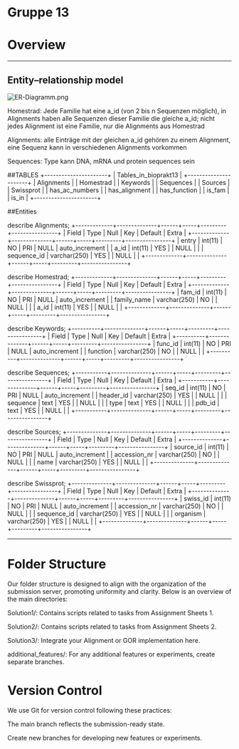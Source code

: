 # Gruppe 13

# Overview
-------


## Entity–relationship model
![ER-Diagramm.png](https://gitlab2.cip.ifi.lmu.de/bio/propra_ws23/stotko/gruppe-13/-/raw/main/Resources/ER-Diagramm.png?ref_type=heads)

Homestrad: Jede Familie hat eine a_id (von 2 bis n Sequenzen möglich), in Alignments haben alle Sequenzen dieser Familie die gleiche a_id; nicht jedes Alignment ist eine Familie, nur die Alignments aus Homestrad

Alignments: alle Einträge mit der gleichen a_id gehören zu einem Alignment, eine Sequenz kann in verschiedenen Alignments vorkommen

Sequences: Type kann DNA, mRNA und protein sequences sein

##TABLES
+----------------------+
| Tables_in_bioprakt13 |
+----------------------+
| Alignments           |
| Homestrad            |
| Keywords             |
| Sequences            |
| Sources              |
| Swissprot            |
| has_ac_numbers       |
| has_alignment        |
| has_function         |
| is_fam               |
| is_in                |
+----------------------+

##Entities

describe Alignments;
+-------------+--------------+------+-----+---------+----------------+
| Field       | Type         | Null | Key | Default | Extra          |
+-------------+--------------+------+-----+---------+----------------+
| entry       | int(11)      | NO   | PRI | NULL    | auto_increment |
| a_id        | int(11)      | YES  |     | NULL    |                |
| sequence_id | varchar(250) | YES  |     | NULL    |                |
+-------------+--------------+------+-----+---------+----------------+

describe Homestrad;
+-------------+--------------+------+-----+---------+----------------+
| Field       | Type         | Null | Key | Default | Extra          |
+-------------+--------------+------+-----+---------+----------------+
| fam_id      | int(11)      | NO   | PRI | NULL    | auto_increment |
| family_name | varchar(250) | NO   |     | NULL    |                |
| a_id        | int(11)      | YES  |     | NULL    |                |
+-------------+--------------+------+-----+---------+----------------+

describe Keywords;
+----------+--------------+------+-----+---------+----------------+
| Field    | Type         | Null | Key | Default | Extra          |
+----------+--------------+------+-----+---------+----------------+
| func_id  | int(11)      | NO   | PRI | NULL    | auto_increment |
| function | varchar(250) | NO   |     | NULL    |                |
+----------+--------------+------+-----+---------+----------------+

describe Sequences;
+-----------+--------------+------+-----+---------+----------------+
| Field     | Type         | Null | Key | Default | Extra          |
+-----------+--------------+------+-----+---------+----------------+
| seq_id    | int(11)      | NO   | PRI | NULL    | auto_increment |
| header_id | varchar(250) | YES  |     | NULL    |                |
| sequence  | text         | YES  |     | NULL    |                |
| type      | text         | YES  |     | NULL    |                |
| pdb_id    | text         | YES  |     | NULL    |                |
+-----------+--------------+------+-----+---------+----------------+

describe Sources;
+--------------+--------------+------+-----+---------+----------------+
| Field        | Type         | Null | Key | Default | Extra          |
+--------------+--------------+------+-----+---------+----------------+
| source_id    | int(11)      | NO   | PRI | NULL    | auto_increment |
| accession_nr | varchar(250) | NO   |     | NULL    |                |
| name         | varchar(250) | YES  |     | NULL    |                |
+--------------+--------------+------+-----+---------+----------------+

describe Swissprot;
+--------------+--------------+------+-----+---------+----------------+
| Field        | Type         | Null | Key | Default | Extra          |
+--------------+--------------+------+-----+---------+----------------+
| swiss_id     | int(11)      | NO   | PRI | NULL    | auto_increment |
| accession_nr | varchar(250) | NO   |     | NULL    |                |
| sequence_id  | varchar(250) | YES  |     | NULL    |                |
| organism     | varchar(250) | YES  |     | NULL    |                |
+--------------+--------------+------+-----+---------+----------------+

-------

# Folder Structure
Our folder structure is designed to align with the organization of the submission server, promoting uniformity and clarity. Below is an overview of the main directories:

Solution1/: Contains scripts related to tasks from Assignment Sheets 1.

Solution2/: Contains scripts related to tasks from Assignment Sheets 2.

Solution3/: Integrate your Alignment or GOR implementation here.

additional_features/: For any additional features or experiments, create separate branches.


# Version Control
We use Git for version control following these practices:

The main branch reflects the submission-ready state.

Create new branches for developing new features or experiments.

